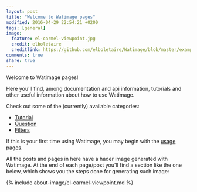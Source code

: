 ```yaml
---
layout: post
title: "Welcome to Watimage pages"
modified: 2016-04-29 22:54:21 +0200
tags: [general]
image:
  feature: el-carmel-viewpoint.jpg
  credit: elboletaire
  creditlink: https://github.com/elboletaire/Watimage/blob/master/examples/files/LICENSE
comments: true
share: true
---
```


Welcome to Watimage pages!

Here you'll find, among documentation and api information, tutorials and
other useful information about how to use Watimage.

Check out some of the (currently) available categories:

- [Tutorial](./tags/#tutorial)
- [Question](./tags/#question)
- [Filters](./tags/#filters)

If this is your first time using Watimage, you may begin with the
[usage pages](./usage).

All the posts and pages in here have a hader image generated with Watimage. At the
end of each page/post you'll find a section like the one below, which
shows you the steps done for generating such image:

{% include about-image/el-carmel-viewpoint.md %}
